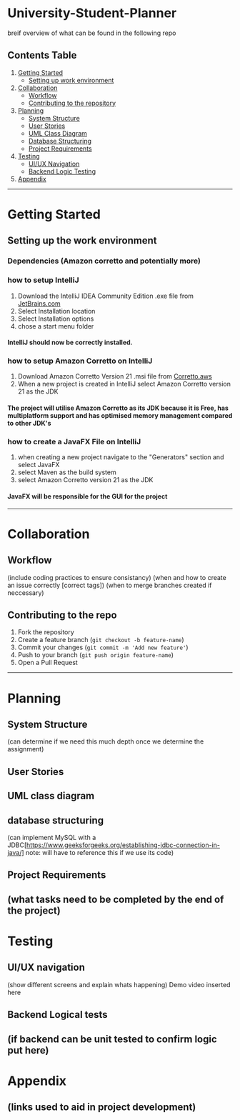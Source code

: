 # University-Student-Planner

breif overview of what can be found in the following repo
## Contents Table
1) [Getting Started](#getting-Started)
   - [Setting up work environment](#setting-up-work-environment)
2) [Collaboration](#collaboration)
   - [Workflow](#workflow)
   - [Contributing to the repository](#contributing-to-the-repo)
3) [Planning](#planning)
   - [System Structure](#system-structure)
   - [User Stories](#user-stories)
   - [UML Class Diagram](#uml-class-diagram)
   - [Database Structuring](#database-structuring)
   - [Project Requirements](#project-requirements)
4) [Testing](#testing)
   - [UI/UX Navigation](#uiux-navigation)
   - [Backend Logic Testing](#backend-logical-tests)
5) [Appendix](#appendix)
---
# Getting Started

## Setting up the work environment
### Dependencies (Amazon corretto and potentially more)

### how to setup IntelliJ 
1. Download the IntelliJ IDEA Community Edition .exe file from [JetBrains.com](https://www.jetbrains.com/idea/download/?section=windows)
2. Select Installation location
3. Select Installation options
4. chose a start menu folder
#### IntelliJ should now be correctly installed.

### how to setup Amazon Corretto on IntelliJ
1. Download Amazon Corretto Version 21 .msi file from [Corretto.aws](https://corretto.aws/downloads/latest/amazon-corretto-21-x64-windows-jdk.msi)
2. When a new project is created in IntelliJ select Amazon Corretto version 21 as the JDK 
#### The project will utilise Amazon Corretto as its JDK because it is Free, has multiplatform support and has optimised memory management compared to other JDK's

### how to create a JavaFX File on IntelliJ
1. when creating a new project navigate to the "Generators" section and select JavaFX
2. select Maven as the build system
3. select Amazon Corretto version 21 as the JDK
#### JavaFX will be responsible for the GUI for the project
---
# Collaboration

## Workflow 
(include coding practices to ensure consistancy)
(when and how to create an issue correctly [correct tags])
(when to merge branches created if neccessary)

## Contributing to the repo
1. Fork the repository
2. Create a feature branch (`git checkout -b feature-name`)
3. Commit your changes (`git commit -m 'Add new feature'`)
4. Push to your branch (`git push origin feature-name`)
5. Open a Pull Request
---
# Planning
## System Structure
(can determine if we need this much depth once we determine the assignment)
## User Stories

## UML class diagram

## database structuring 
(can implement MySQL with a JDBC[https://www.geeksforgeeks.org/establishing-jdbc-connection-in-java/] note: will have to reference this if we use its code)

## Project Requirements
(what tasks need to be completed by the end of the project)
---
# Testing

## UI/UX navigation 
(show different screens and explain whats happening)
Demo video inserted here
## Backend Logical tests
(if backend can be unit tested to confirm logic put here)
---
# Appendix
(links used to aid in project development)
---
